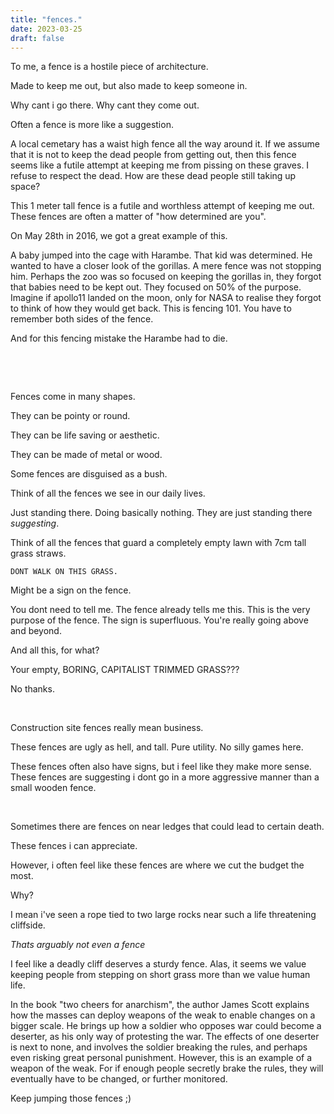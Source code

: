 ```yaml
---
title: "fences."
date: 2023-03-25
draft: false
---
```



To me, a fence is a hostile piece of architecture.

Made to keep me out, but also made to keep someone in.

Why cant i go there. Why cant they come out.

Often a fence is more like a suggestion.

A local cemetary has a waist high fence all the way around it. If we assume that it is not to keep the dead people from getting out, then this fence seems like a futile attempt at keeping me from pissing on these graves. I refuse to respect the dead. How are these dead people still taking up space?

This 1 meter tall fence is a futile and worthless attempt of keeping me out. These fences are often a matter of "how determined are you".


On May 28th in 2016, we got a great example of this.

A baby jumped into the cage with Harambe. That kid was determined. He wanted to have a closer look of the gorillas. A mere fence was not stopping him. Perhaps the zoo was so focused on keeping the gorillas in, they forgot that babies need to be kept out. They focused on 50% of the purpose. Imagine if apollo11 landed on the moon, only for NASA to realise they forgot to think of how they would get back. This is fencing 101. You have to remember both sides of the fence.

And for this fencing mistake the Harambe had to die.

&nbsp;

&nbsp;

Fences come in many shapes. 

They can be pointy or round.

They can be life saving or aesthetic.

They can be made of metal or wood.

Some fences are disguised as a bush.

Think of all the fences we see in our daily lives.

Just standing there. Doing basically nothing. They are just standing there *suggesting*.

Think of all the fences that guard a completely empty lawn with 7cm tall grass straws.


    DONT WALK ON THIS GRASS.

Might be a sign on the fence.

You dont need to tell me. The fence already tells me this. This is the very purpose of the fence. The sign is superfluous. You're really going above and beyond.

And all this, for what? 

Your empty, BORING, CAPITALIST TRIMMED GRASS??? 

No thanks.

&nbsp;

Construction site fences really mean business.

These fences are ugly as hell, and tall.
Pure utility. No silly games here.

These fences often also have signs, but i feel like they make more sense. These fences are suggesting i dont go in a more aggressive manner than a small wooden fence.


&nbsp;


Sometimes there are fences on near ledges that could lead to certain death.

These fences i can appreciate. 

However, i often feel like these fences are where we cut the budget the most. 

Why?

I mean i've seen a rope tied to two large rocks near such a life threatening cliffside.

*Thats arguably not even a fence*

I feel like a deadly cliff deserves a sturdy fence. Alas, it seems we value keeping people from stepping on short grass more than we value human life.

In the book "two cheers for anarchism", the author James Scott explains how the masses can deploy weapons of the weak to enable changes on a bigger scale. He brings up how a soldier who opposes war could become a deserter, as his only way of protesting the war. The effects of one deserter is next to none, and involves the soldier breaking the rules, and perhaps even risking great personal punishment. However, this is an example of a weapon of the weak. For if enough people secretly brake the rules, they will eventually have to be changed, or further monitored.

Keep jumping those fences ;)

&nbsp;